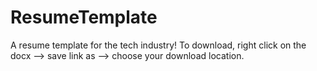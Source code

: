 # ResumeTemplate
A resume template for the tech industry! To download, right click on the docx --> save link as --> choose your download location. 
